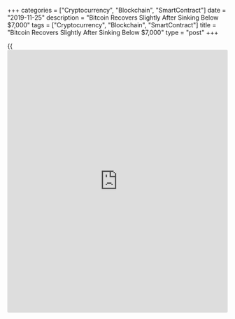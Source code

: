 +++
categories = ["Cryptocurrency", "Blockchain", "SmartContract"]
date = "2019-11-25"
description = "Bitcoin Recovers Slightly After Sinking Below $7,000"
tags = ["Cryptocurrency", "Blockchain", "SmartContract"]
title = "Bitcoin Recovers Slightly After Sinking Below $7,000"
type = "post"
+++

{{<iframe id="large-banner" src="https://www.bounty.group/#slide=5.0" width="100%" height="600" scrolling="no" style="border: 0px solid rgb(216, 221, 230); border-radius: 3px;">}}

Bitcoin price tumbled below $7,000 on Monday, showing a 24 percent
decline of its value over a month. One should remind, that the most
famous cryptocurrency touched $13,000 in July 2019. The Bitcoin’s
current depreciation is connected with the decision of China to tighten
control over cryptocurrency.

![[bitcoin](https://www.letsplayfx.com/blog/forex-for-bitcoin/) manages to recover after below 7,000 drop][1]_Photo: Pixabay_

Bitcoin dropped by more than 10 percent in six months, extending the
decrease over the weekend due to concerns about the suppression of
cryptocurrency operations by China.

Recall, the Shanghai unit of the Central Bank of China (PBoC) announced
new rules of regulatory [policy](https://www.fintechee.com/policy/) regarding the digital asset market and a
number of related areas.

The major digital currency lost 11 percent since Friday's session close
and traded below $6,600 in Hong Kong yesterday, according to Bloomberg’s
report. Bitcoin descended below a key psychological level of $7,000 for
the first time since May 2019.

The world's largest cryptocurrency value was decreasing for eight days
in a row. A similar losing streak was recorded in 2014, according to the
Bitstamp data.

Meantime, the cryptocurrencies managed to recover slightly on Monday:

  * Bitcoin gained 1.70 percent, to $7,185;

  * Ethereum rose by 2.30 percent, to $14,48

  * Bitcoin Cash added 2.03 percent, to $211,10;

  * Litecoin rose by 2.53 percent, to $46,28;

  * Ripple was the only one among the major cryptocurrencies with a 2.26 percent drop, at $0.2210 at 15.05 GMT.

   1. /files/filemanager/image/For_Analytics_21/[bitcoin](https://www.letsplayfx.com/blog/forex-for-bitcoin/)_pixabay_2511.jpg